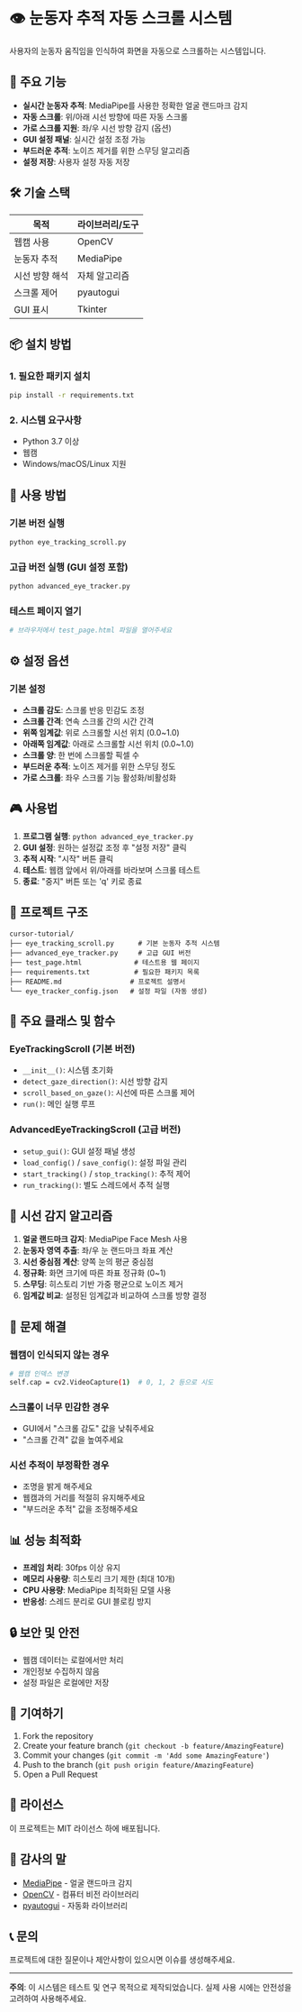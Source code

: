 # 👁️ 눈동자 추적 자동 스크롤 시스템

사용자의 눈동자 움직임을 인식하여 화면을 자동으로 스크롤하는 시스템입니다.

## 🎯 주요 기능

- **실시간 눈동자 추적**: MediaPipe를 사용한 정확한 얼굴 랜드마크 감지
- **자동 스크롤**: 위/아래 시선 방향에 따른 자동 스크롤
- **가로 스크롤 지원**: 좌/우 시선 방향 감지 (옵션)
- **GUI 설정 패널**: 실시간 설정 조정 가능
- **부드러운 추적**: 노이즈 제거를 위한 스무딩 알고리즘
- **설정 저장**: 사용자 설정 자동 저장

## 🛠️ 기술 스택

| 목적 | 라이브러리/도구 |
|------|----------------|
| 웹캠 사용 | OpenCV |
| 눈동자 추적 | MediaPipe |
| 시선 방향 해석 | 자체 알고리즘 |
| 스크롤 제어 | pyautogui |
| GUI 표시 | Tkinter |

## 📦 설치 방법

### 1. 필요한 패키지 설치

```bash
pip install -r requirements.txt
```

### 2. 시스템 요구사항

- Python 3.7 이상
- 웹캠
- Windows/macOS/Linux 지원

## 🚀 사용 방법

### 기본 버전 실행

```bash
python eye_tracking_scroll.py
```

### 고급 버전 실행 (GUI 설정 포함)

```bash
python advanced_eye_tracker.py
```

### 테스트 페이지 열기

```bash
# 브라우저에서 test_page.html 파일을 열어주세요
```

## ⚙️ 설정 옵션

### 기본 설정
- **스크롤 감도**: 스크롤 반응 민감도 조정
- **스크롤 간격**: 연속 스크롤 간의 시간 간격
- **위쪽 임계값**: 위로 스크롤할 시선 위치 (0.0~1.0)
- **아래쪽 임계값**: 아래로 스크롤할 시선 위치 (0.0~1.0)
- **스크롤 양**: 한 번에 스크롤할 픽셀 수
- **부드러운 추적**: 노이즈 제거를 위한 스무딩 정도
- **가로 스크롤**: 좌우 스크롤 기능 활성화/비활성화

## 🎮 사용법

1. **프로그램 실행**: `python advanced_eye_tracker.py`
2. **GUI 설정**: 원하는 설정값 조정 후 "설정 저장" 클릭
3. **추적 시작**: "시작" 버튼 클릭
4. **테스트**: 웹캠 앞에서 위/아래를 바라보며 스크롤 테스트
5. **종료**: "중지" 버튼 또는 'q' 키로 종료

## 📁 프로젝트 구조

```
cursor-tutorial/
├── eye_tracking_scroll.py      # 기본 눈동자 추적 시스템
├── advanced_eye_tracker.py     # 고급 GUI 버전
├── test_page.html             # 테스트용 웹 페이지
├── requirements.txt           # 필요한 패키지 목록
├── README.md                 # 프로젝트 설명서
└── eye_tracker_config.json   # 설정 파일 (자동 생성)
```

## 🔧 주요 클래스 및 함수

### EyeTrackingScroll (기본 버전)
- `__init__()`: 시스템 초기화
- `detect_gaze_direction()`: 시선 방향 감지
- `scroll_based_on_gaze()`: 시선에 따른 스크롤 제어
- `run()`: 메인 실행 루프

### AdvancedEyeTrackingScroll (고급 버전)
- `setup_gui()`: GUI 설정 패널 생성
- `load_config()` / `save_config()`: 설정 파일 관리
- `start_tracking()` / `stop_tracking()`: 추적 제어
- `run_tracking()`: 별도 스레드에서 추적 실행

## 🎯 시선 감지 알고리즘

1. **얼굴 랜드마크 감지**: MediaPipe Face Mesh 사용
2. **눈동자 영역 추출**: 좌/우 눈 랜드마크 좌표 계산
3. **시선 중심점 계산**: 양쪽 눈의 평균 중심점
4. **정규화**: 화면 크기에 따른 좌표 정규화 (0~1)
5. **스무딩**: 히스토리 기반 가중 평균으로 노이즈 제거
6. **임계값 비교**: 설정된 임계값과 비교하여 스크롤 방향 결정

## 🐛 문제 해결

### 웹캠이 인식되지 않는 경우
```bash
# 웹캠 인덱스 변경
self.cap = cv2.VideoCapture(1)  # 0, 1, 2 등으로 시도
```

### 스크롤이 너무 민감한 경우
- GUI에서 "스크롤 감도" 값을 낮춰주세요
- "스크롤 간격" 값을 높여주세요

### 시선 추적이 부정확한 경우
- 조명을 밝게 해주세요
- 웹캠과의 거리를 적절히 유지해주세요
- "부드러운 추적" 값을 조정해주세요

## 📊 성능 최적화

- **프레임 처리**: 30fps 이상 유지
- **메모리 사용량**: 히스토리 크기 제한 (최대 10개)
- **CPU 사용량**: MediaPipe 최적화된 모델 사용
- **반응성**: 스레드 분리로 GUI 블로킹 방지

## 🔒 보안 및 안전

- 웹캠 데이터는 로컬에서만 처리
- 개인정보 수집하지 않음
- 설정 파일은 로컬에만 저장

## 🤝 기여하기

1. Fork the repository
2. Create your feature branch (`git checkout -b feature/AmazingFeature`)
3. Commit your changes (`git commit -m 'Add some AmazingFeature'`)
4. Push to the branch (`git push origin feature/AmazingFeature`)
5. Open a Pull Request

## 📄 라이선스

이 프로젝트는 MIT 라이선스 하에 배포됩니다.

## 🙏 감사의 말

- [MediaPipe](https://mediapipe.dev/) - 얼굴 랜드마크 감지
- [OpenCV](https://opencv.org/) - 컴퓨터 비전 라이브러리
- [pyautogui](https://pyautogui.readthedocs.io/) - 자동화 라이브러리

## 📞 문의

프로젝트에 대한 질문이나 제안사항이 있으시면 이슈를 생성해주세요.

---

**주의**: 이 시스템은 테스트 및 연구 목적으로 제작되었습니다. 실제 사용 시에는 안전성을 고려하여 사용해주세요. 